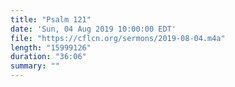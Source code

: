 ```yaml
---
title: "Psalm 121"
date: 'Sun, 04 Aug 2019 10:00:00 EDT'
file: "https://cflcn.org/sermons/2019-08-04.m4a"
length: "15999126"
duration: "36:06"
summary: ""
---
```

